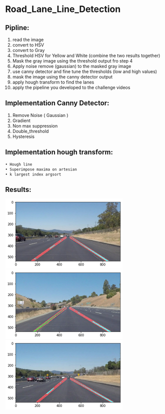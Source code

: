 # Road_Lane_Line_Detection


## Pipline:
  1. read the image
  2. convert to HSV
  3. convert to Gray
  4. Threshold HSV for Yellow and White (combine the two results together)
  5. Mask the gray image using the threshold output fro step 4
  6. Apply noise remove (gaussian) to the masked gray image
  7. use canny detector and fine tune the thresholds (low and high values)
  8. mask the image using the canny detector output
  9. apply hough transform to find the lanes
  10. apply the pipeline you developed to the challenge videos

## Implementation Canny Detector:
  1. Remove Noise ( Gaussian )
  2. Gradient
  3. Non max suppression
  4. Double_threshold
  5. Hysteresis
  
## Implementation hough transform: 
    • Hough line
    • Superimpose maxima on artesian
    • k largest index argsort
    

 
## Results:
  ![1](/images/1.png)
  ![2](/images/2.png)
  ![3](/images/3.png)
